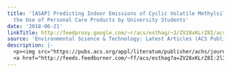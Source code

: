 ```yaml
---
title: '[ASAP] Predicting Indoor Emissions of Cyclic Volatile Methylsiloxanes from
  the Use of Personal Care Products by University Students'
date: '2018-06-21'
linkTitle: http://feedproxy.google.com/~r/acs/esthag/~3/ZV28xKLrZ8I/acs.est.8b00443
source: 'Environmental Science & Technology: Latest Articles (ACS Publications)'
description: |-
  <p><img src="https://pubs.acs.org/appl/literatum/publisher/achs/journals/content/esthag/0/esthag.ahead-of-print/acs.est.8b00443/20180620/images/medium/es-2018-00443u_0002.gif" alt="TOC Graphic"/></p><div><cite>Environmental Science & Technology</cite></div><div>DOI: 10.1021/acs.est.8b00443</div><div class="feedflare">
  <a href="http://feeds.feedburner.com/~ff/acs/esthag?a=ZV28xKLrZ8I:2l3AcHXiSPM:yIl2AUoC8zA"><img src="http://feeds.feedburner.com/~ff/acs/esthag?d=yIl2AUoC8zA" border="0"></img></a>
---
```

